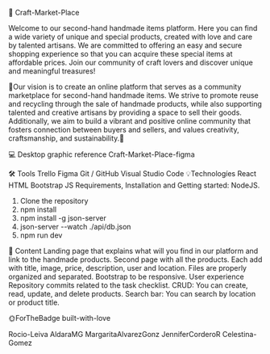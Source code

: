 🤝 Craft-Market-Place

Welcome to our second-hand handmade items platform. Here you can find a wide variety of unique and special products, created with love and care by talented artisans. We are committed to offering an easy and secure shopping experience so that you can acquire these special items at affordable prices. Join our community of craft lovers and discover unique and meaningful treasures!

 🙌Our vision is to create an online platform that serves as a community marketplace for second-hand handmade items. We strive to promote reuse and recycling through the sale of handmade products, while also supporting talented and creative artisans by providing a space to sell their goods. Additionally, we aim to build a vibrant and positive online community that fosters connection between buyers and sellers, and values creativity, craftsmanship, and sustainability.🙌

💻 Desktop graphic reference
Craft-Market-Place-figma

🛠️ Tools
Trello
Figma
Git / GitHub
Visual Studio Code
💡Technologíes
React
HTML
Bootstrap
JS
Requirements, Installation and Getting started:
NodeJS.

1) Clone the repository
2) npm install
3) npm install -g json-server
4) json-server --watch ./api/db.json
5) npm run dev

📙 Content
 Landing page that explains what will you find in our platform and link to the handmade products.
 Second page with all the products.
 Each add with title, image, price, description, user and location.
 Files are properly organized and separated.
 Bootstrap to be responsive.
 User experience
 Repository commits related to the task checklist.
 CRUD: You can create, read, update, and delete products. 
 Search bar: You can search by location or product title.

🌞ForTheBadge built-with-love

Rocio-Leiva
AldaraMG
MargaritaAlvarezGonz
JenniferCorderoR
Celestina-Gomez
